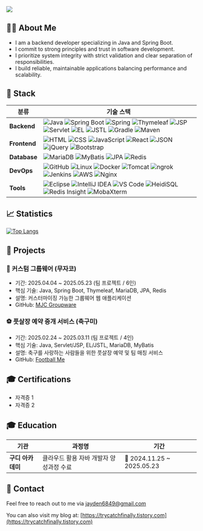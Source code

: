 <img src="https://capsule-render.vercel.app/api?type=waving&color=auto&height=300&section=header&text=Hello!%20I'm%20Jayden&fontSize=80&fontAlignY=42" />

## 👨‍💻 About Me
- I am a backend developer specializing in Java and Spring Boot.
- I commit to strong principles and trust in software development.
- I prioritize system integrity with strict validation and clear separation of responsibilities.
- I build reliable, maintainable applications balancing performance and scalability.

<!-- 스택 -->
## 🥞 Stack

| 분류               | 기술 스택 |
|--------------------|-----------|
| **Backend** | ![Java](https://img.shields.io/badge/Java-007396?logo=java&logoColor=white) ![Spring Boot](https://img.shields.io/badge/Spring_Boot-6DB33F?logo=springboot&logoColor=white) ![Spring](https://img.shields.io/badge/Spring_Framework-6DB33F?logo=spring&logoColor=white) ![Thymeleaf](https://img.shields.io/badge/Thymeleaf-005F0F?logo=thymeleaf&logoColor=white) ![JSP](https://img.shields.io/badge/JSP-007396?logo=java&logoColor=white) ![Servlet](https://img.shields.io/badge/Servlet-007396?logo=java&logoColor=white) ![EL](https://img.shields.io/badge/EL-007396?logo=java&logoColor=white) ![JSTL](https://img.shields.io/badge/JSTL-007396?logo=java&logoColor=white) ![Gradle](https://img.shields.io/badge/Gradle-02303A?logo=gradle&logoColor=white) ![Maven](https://img.shields.io/badge/Maven-C71A36?logo=apachemaven&logoColor=white) |
| **Frontend**   | ![HTML](https://img.shields.io/badge/HTML5-E34F26?logo=html5&logoColor=white) ![CSS](https://img.shields.io/badge/CSS3-1572B6?logo=css3&logoColor=white) ![JavaScript](https://img.shields.io/badge/JavaScript-F7DF1E?logo=javascript&logoColor=black) ![React](https://img.shields.io/badge/React-20232A?logo=react&logoColor=61DAFB) ![JSON](https://img.shields.io/badge/JSON-000000?logo=json&logoColor=white) ![jQuery](https://img.shields.io/badge/jQuery-0769AD?logo=jquery&logoColor=white) ![Bootstrap](https://img.shields.io/badge/Bootstrap-7952B3?logo=bootstrap&logoColor=white) |
| **Database**       | ![MariaDB](https://img.shields.io/badge/MariaDB-003545?logo=mariadb&logoColor=white) ![MyBatis](https://img.shields.io/badge/MyBatis-FF0000?logo=mybatis&logoColor=white) ![JPA](https://img.shields.io/badge/JPA-007396?logo=java&logoColor=white) ![Redis](https://img.shields.io/badge/Redis-DC382D?logo=redis&logoColor=white) |
| **DevOps**         | ![GitHub](https://img.shields.io/badge/GitHub-181717?logo=github&logoColor=white) ![Linux](https://img.shields.io/badge/Linux-FCC624?logo=linux&logoColor=black) ![Docker](https://img.shields.io/badge/Docker-2496ED?logo=docker&logoColor=white) ![Tomcat](https://img.shields.io/badge/Tomcat-FF9900?logo=apachetomcat&logoColor=white) ![ngrok](https://img.shields.io/badge/ngrok-1A1A1A?logo=ngrok&logoColor=white) ![Jenkins](https://img.shields.io/badge/Jenkins-D24939?logo=jenkins&logoColor=white) ![AWS](https://img.shields.io/badge/AWS-232F3E?logo=amazonaws&logoColor=white) ![Nginx](https://img.shields.io/badge/Nginx-009639?logo=nginx&logoColor=white) |
| **Tools**          | ![Eclipse](https://img.shields.io/badge/Eclipse-2C2255?logo=eclipse&logoColor=white) ![IntelliJ IDEA](https://img.shields.io/badge/IntelliJ_IDEA-000000?logo=intellij-idea&logoColor=white) ![VS Code](https://img.shields.io/badge/VS_Code-007ACC?logo=visual-studio-code&logoColor=white) ![HeidiSQL](https://img.shields.io/badge/HeidiSQL-FF0000?logo=heidisql&logoColor=white) ![Redis Insight](https://img.shields.io/badge/Redis_Insight-DC382D?logo=redis&logoColor=white) ![MobaXterm](https://img.shields.io/badge/MobaXterm-0078D7?logo=windows-terminal&logoColor=white) |

<!-- 스탯 및 언어통계-->
## 📈 Statistics
<!-- [![Anurag's GitHub stats](https://github-readme-stats.vercel.app/api?username=Jayden6849&show_icons=true&theme=dark)](https://github.com/anuraghazra/github-readme-stats) -->
[![Top Langs](https://github-readme-stats.vercel.app/api/top-langs/?username=Jayden6849&theme=dark)](https://github.com/anuraghazra/github-readme-stats)

<!-- 포트폴리오 -->
## 🚀 Projects
### 💼 커스텀 그룹웨어 (무자코)
* 기간: 2025.04.04 ~ 2025.05.23 (팀 프로젝트 / 6인)
* 핵심 기술: Java, Spring Boot, Thymeleaf, MariaDB, JPA, Redis
* 설명: 커스터마이징 가능한 그룹웨어 웹 애플리케이션
* GitHub: [MJC Groupware](https://github.com/4559jacky/final_project)

### ⚽ 풋살장 예약 중개 서비스 (축구미)
* 기간: 2025.02.24 ~ 2025.03.11 (팀 프로젝트 / 4인)
* 핵심 기술: Java, Servlet/JSP, EL/JSTL, MariaDB, MyBatis
* 설명: 축구를 사랑하는 사람들을 위한 풋살장 예약 및 팀 매칭 서비스
* GitHub: [Football Me](https://github.com/choeunsung21/semi_project)

<!-- 자격증 -->
## 🎓 Certifications
* 자격증 1
* 자격증 2

<!-- 교육 -->
## 🎓 Education

| 기관 | 과정명 | 기간 |
|------|--------|------|
| **구디 아카데미** | 클라우드 활용 자바 개발자 양성과정 수료 | 📅 2024.11.25 ~ 2025.05.23 |

<!-- 연락처 -->
## 📨 Contact
Feel free to reach out to me via [jayden6849@gmail.com](mailto:jayden6849@gmail.com)

You can also visit my blog at: [https://trycatchfinally.tistory.com](https://trycatchfinally.tistory.com)
